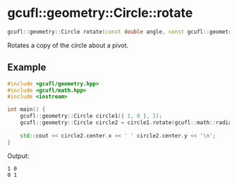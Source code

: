 # gcufl::geometry::Circle::rotate
```cpp
gcufl::geometry::Circle rotate(const double angle, const gcufl::geometry::Point pivot = gcufl::geometry::Point(0, 0)) const noexcept;
```
Rotates a copy of the circle about a pivot.
## Example
```cpp
#include <gcufl/geometry.hpp>
#include <gcufl/math.hpp>
#include <iostream>

int main() {
	gcufl::geometry::Circle circle1({ 1, 0 }, 1);
	gcufl::geometry::Circle circle2 = circle1.rotate(gcufl::math::radians(90));
	
	std::cout << circle2.center.x << ' ' circle2.center.y << '\n';
}
```
Output:
```
1 0
0 1
```
